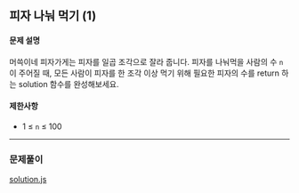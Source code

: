 ## 피자 나눠 먹기 (1)

#### 문제 설명
머쓱이네 피자가게는 피자를 일곱 조각으로 잘라 줍니다. 피자를 나눠먹을 사람의 수 `n`이 주어질 때, 모든 사람이 피자를 한 조각 이상 먹기 위해 필요한 피자의 수를 return 하는 solution 함수를 완성해보세요.

#### 제한사항
- 1 ≤ `n` ≤ 100

***

### 문제풀이

[solution.js](./solution.js)